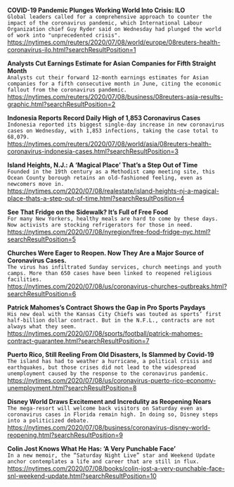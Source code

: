 **COVID-19 Pandemic Plunges Working World Into Crisis: ILO**\
`Global leaders called for a comprehensive approach to counter the impact of the coronavirus pandemic, which International Labour Organization chief Guy Ryder said on Wednesday had plunged the world of work into "unprecedented crisis".`\
https://nytimes.com/reuters/2020/07/08/world/europe/08reuters-health-coronavirus-ilo.html?searchResultPosition=1

**Analysts Cut Earnings Estimate for Asian Companies for Fifth Straight Month**\
`Analysts cut their forward 12-month earnings estimates for Asian companies for a fifth consecutive month in June, citing the economic fallout from the coronavirus pandemic.`\
https://nytimes.com/reuters/2020/07/08/business/08reuters-asia-results-graphic.html?searchResultPosition=2

**Indonesia Reports Record Daily High of 1,853 Coronavirus Cases**\
`Indonesia reported its biggest single-day increase in new coronavirus cases on Wednesday, with 1,853 infections, taking the case total to 68,079.`\
https://nytimes.com/reuters/2020/07/08/world/asia/08reuters-health-coronavirus-indonesia-cases.html?searchResultPosition=3

**Island Heights, N.J.: A ‘Magical Place’ That’s a Step Out of Time**\
`Founded in the 19th century as a Methodist camp meeting site, this Ocean County borough retains an old-fashioned feeling, even as newcomers move in.`\
https://nytimes.com/2020/07/08/realestate/island-heights-nj-a-magical-place-thats-a-step-out-of-time.html?searchResultPosition=4

**See That Fridge on the Sidewalk? It’s Full of Free Food**\
`For many New Yorkers, healthy meals are hard to come by these days. Now activists are stocking refrigerators for those in need.`\
https://nytimes.com/2020/07/08/nyregion/free-food-fridge-nyc.html?searchResultPosition=5

**Churches Were Eager to Reopen. Now They Are a Major Source of Coronavirus Cases.**\
`The virus has infiltrated Sunday services, church meetings and youth camps. More than 650 cases have been linked to reopened religious facilities.`\
https://nytimes.com/2020/07/08/us/coronavirus-churches-outbreaks.html?searchResultPosition=6

**Patrick Mahomes’s Contract Shows the Gap in Pro Sports Paydays**\
`His new deal with the Kansas City Chiefs was touted as sports’ first half-billion dollar contract. But in the N.F.L., contracts are not always what they seem.`\
https://nytimes.com/2020/07/08/sports/football/patrick-mahomes-contract-guarantee.html?searchResultPosition=7

**Puerto Rico, Still Reeling From Old Disasters, Is Slammed by Covid-19**\
`The island has had to weather a hurricane, a political crisis and earthquakes, but those crises did not lead to the widespread unemployment caused by the response to the coronavirus pandemic.`\
https://nytimes.com/2020/07/08/us/coronavirus-puerto-rico-economy-unemployment.html?searchResultPosition=8

**Disney World Draws Excitement and Incredulity as Reopening Nears**\
`The mega-resort will welcome back visitors on Saturday even as coronavirus cases in Florida remain high. In doing so, Disney steps into a politicized debate.`\
https://nytimes.com/2020/07/08/business/coronavirus-disney-world-reopening.html?searchResultPosition=9

**Colin Jost Knows What He Has: ‘A Very Punchable Face’**\
`In a new memoir, the “Saturday Night Live” star and Weekend Update anchor contemplates a life and career that are still in flux.`\
https://nytimes.com/2020/07/08/books/colin-jost-a-very-punchable-face-snl-weekend-update.html?searchResultPosition=10

